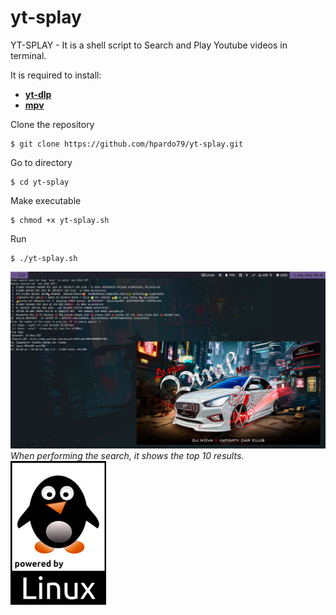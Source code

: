 # yt-splay
YT-SPLAY - It is a shell script to Search and Play Youtube videos in terminal.

It is required to install: 
- [**yt-dlp**](https://github.com/yt-dlp/yt-dlp)
- [**mpv**](https://github.com/mpv-player/mpv)

Clone the repository
```
$ git clone https://github.com/hpardo79/yt-splay.git
```

Go to directory
```
$ cd yt-splay
```

Make executable
```
$ chmod +x yt-splay.sh
```

Run
```
$ ./yt-splay.sh
```
![](preview.png)
*When performing the search, it shows the top 10 results.*
![](tux.png)
